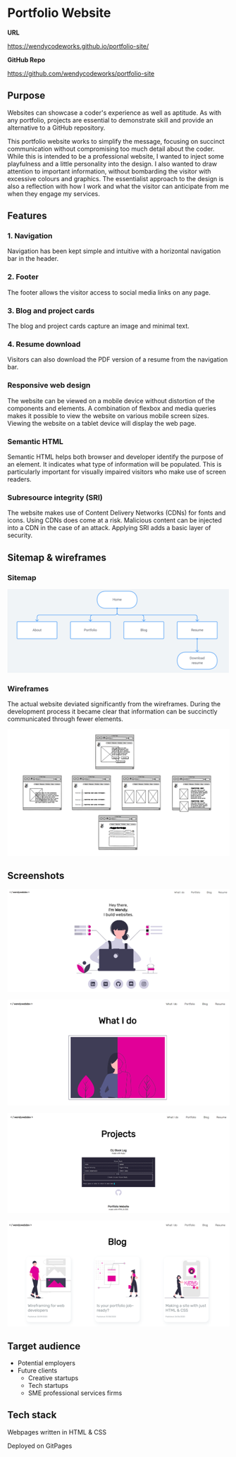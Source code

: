 # Portfolio Website

**URL**

https://wendycodeworks.github.io/portfolio-site/



**GitHub Repo**

https://github.com/wendycodeworks/portfolio-site



## Purpose

Websites can showcase a coder's experience as well as aptitude. As with any portfolio, projects are essential to demonstrate skill and provide an alternative to a GitHub repository. 

This portfolio website works to simplify the message, focusing on succinct communication without compromising too much detail about the coder. While this is intended to be a professional website, I wanted to inject some playfulness and a little personality into the design. I also wanted to draw attention to important information, without bombarding the visitor with excessive colours and graphics. The essentialist approach to the design is also a reflection with how I work and what the visitor can anticipate from me when they engage my services.

## Features

### 1. Navigation

Navigation has been kept simple and intuitive with a horizontal navigation bar in the header. 

### 2. Footer

The footer allows the visitor access to social media links on any page.

### 3. Blog and project cards

The blog and project cards capture an image and minimal text.

### 4. Resume download

Visitors can also download the PDF version of a resume from the navigation bar.

### Responsive web design

The website can be viewed on a mobile device without distortion of the components and elements. A combination of flexbox and media queries makes it possible to view the website on various mobile screen sizes. Viewing the website on a tablet device will display the web page.

### Semantic HTML

Semantic HTML helps both browser and developer identify the purpose of an element. It indicates what type of information will be populated. This is particularly important for visually impaired visitors who make use of screen readers. 

### Subresource integrity (SRI)

The website makes use of Content Delivery Networks (CDNs) for fonts and icons. Using CDNs does come at a risk. Malicious content can be injected into a CDN in the case of an attack. Applying SRI adds a basic layer of security.

## Sitemap & wireframes

### Sitemap

![](./docs/portfolio-site-map.png)

### Wireframes

The actual website deviated significantly from the wireframes. During the development process it became clear that information can be succinctly communicated through fewer elements. 

![portfolio-site-wireframe](./docs/portfolio-site-wireframe.png)



## Screenshots

![Home page](./assets/portfolio-img/portfolio-site-homepage.png)

![About me page](./assets/portfolio-img/portfolio-site-aboutpage.png)

![Portfolio page](./assets/portfolio-img/portfolio-site-projectspage.png)

![Blog page](./assets/portfolio-img/portfolio-site-blog.png)

## Target audience

* Potential employers 
* Future clients
  * Creative startups
  * Tech startups
  * SME professional services firms

## Tech stack

Webpages written in HTML & CSS

Deployed on GitPages

